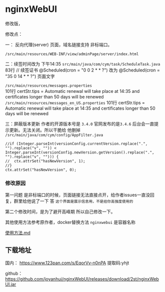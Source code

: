 # nginxWebUI 

修改版， 

修改点： 

一： 反向代理(server) 页面，域名链接支持 非标端口。

`/src/main/resources/WEB-INF/view/adminPage/server/index.html`

二：续签时间改为 下午14:35
`src/main/java/com/cym/task/ScheduleTask.java`   83行
// 续签证书
@Scheduled(cron = "0 0 2 * * ?")   改为
@Scheduled(cron = "35 0 14 * * ?")
页面文字

`/src/main/resources/messages.properties`  
101行
certStr.tips         = Automatic renewal will take place at 14:35 and certificates longer than 50 days will be renewed
`/src/main/resources/messages_en_US.properties`  101行
certStr.tips         = Automatic renewal will take place at 14:35 and certificates longer than 50 days will be renewed

三：屏蔽版本更新
作者的开源版本号是 `3.4.0`  官网发布的是`3.4.6` 后台会一直提示更新。无法关闭。所以干脆给 他删掉
`/src/main/java/com/cym/config/AppFilter.java `
```
//if (Integer.parseInt(versionConfig.currentVersion.replace(".", "").replace("v", "")) < Integer.parseInt(versionConfig.newVersion.getVersion().replace(".", "").replace("v", ""))) {
//	ctx.attrSet("hasNewVersion", 1);
//}
ctx.attrSet("hasNewVersion", 0);
```

### 修改原因

第一问题 是非标端口的时候，页面链接无法直接点开，给作者issues一直没回复，群里给他说了一下 答 `这个界面是展示信息用，不是给你高强度使用的` 

第二个修改时间，是为了避开高峰期 所以自己修改一下。

其他使用方法参考原作者，docker替换方法 `nginxwebui` 是容器名称


[使用方法.md](使用方法.md)


## 下载地址
国内：  https://www.123pan.com/s/EqorVv-n0nPA  提取码:yhjt

github： https://github.com/joyanhui/nginxWebUI/releases/download/2st/nginxWebUI.jar
